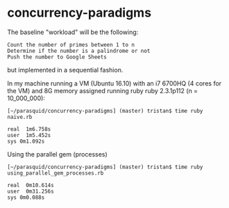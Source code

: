# concurrency-paradigms

The baseline "workload" will be the following:

    Count the number of primes between 1 to n
    Determine if the number is a palindrome or not
    Push the number to Google Sheets

but implemented in a sequential fashion.

In my machine running a VM (Ubuntu 16.10) with an i7 6700HQ (4 cores for the VM) and 8G memory assigned running ruby ruby 2.3.1p112 (n = 10_000_000):

```
[~/parasquid/concurrency-paradigms] (master) tristan$ time ruby naive.rb

real  1m6.758s
user  1m5.452s
sys 0m1.092s
```

Using the parallel gem (processes)

```
[~/parasquid/concurrency-paradigms] (master) tristan$ time ruby using_parallel_gem_processes.rb

real  0m10.614s
user  0m31.256s
sys 0m0.088s
```
